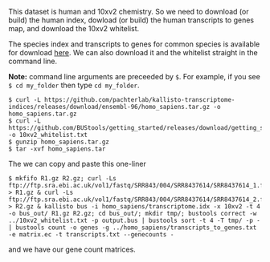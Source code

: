 This dataset is human and 10xv2 chemistry. So we need to download (or build) the human index, dowload (or build) the human transcripts to genes map, and download the 10xv2 whitelist.

The species index and transcripts to genes for common species is available for download [here](https://github.com/pachterlab/kallisto-transcriptome-indices/releases/tag/ensembl-96). We can also download it and the whitelist straight in the command line.

**Note:** command line arguments are preceeded by `$`. For example, if you see `$ cd my_folder` then type `cd my_folder`.

```
$ curl -L https://github.com/pachterlab/kallisto-transcriptome-indices/releases/download/ensembl-96/homo_sapiens.tar.gz -o homo_sapiens.tar.gz
$ curl -L https://github.com/BUStools/getting_started/releases/download/getting_started/10xv2_whitelist.txt -o 10xv2_whitelist.txt
$ gunzip homo_sapiens.tar.gz
$ tar -xvf homo_sapiens.tar
```
The we can copy and paste this one-liner

```
$ mkfifo R1.gz R2.gz; curl -Ls ftp://ftp.sra.ebi.ac.uk/vol1/fastq/SRR843/004/SRR8437614/SRR8437614_1.fastq.gz > R1.gz & curl -Ls ftp://ftp.sra.ebi.ac.uk/vol1/fastq/SRR843/004/SRR8437614/SRR8437614_2.fastq.gz  > R2.gz & kallisto bus -i homo_sapiens/transcriptome.idx -x 10xv2 -t 4 -o bus_out/ R1.gz R2.gz; cd bus_out/; mkdir tmp/; bustools correct -w ../10xv2_whitelist.txt -p output.bus | bustools sort -t 4 -T tmp/ -p - | bustools count -o genes -g ../homo_sapiens/transcripts_to_genes.txt -e matrix.ec -t transcripts.txt --genecounts -
```
and we have our gene count matrices.
